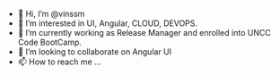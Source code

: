 - 👋 Hi, I’m @vinssm
- 👀 I’m interested in UI, Angular, CLOUD, DEVOPS.
- 🌱 I’m currently working as Release Manager and enrolled into UNCC Code BootCamp.
- 💞️ I’m looking to collaborate on Angular UI
- 📫 How to reach me ...

<!---
vinssm/vinssm is a ✨ special ✨ repository because its `README.md` (this file) appears on your GitHub profile.
You can click the Preview link to take a look at your changes.
--->
